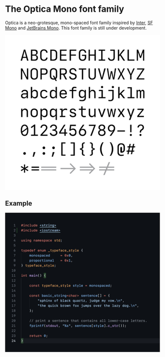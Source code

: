 # The Optica Mono font family

Optica is a neo-grotesque, mono-spaced font family inspired by [Inter](https://rsms.me/inter/), [SF Mono](https://developer.apple.com/fonts/) and [JetBrains Mono](https://www.jetbrains.com/lp/mono/). This font family is still under development.

![code-example](assets/alphabet.png)


## Example

![code-example](assets/code-example.png)


